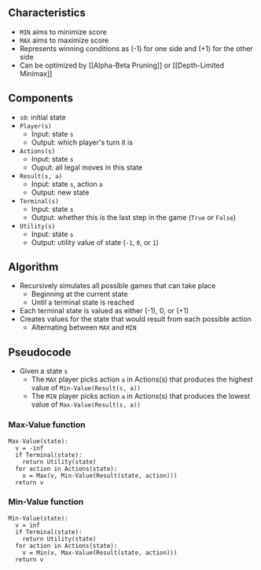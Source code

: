 ## Characteristics

- `MIN` aims to minimize score
- `MAX` aims to maximize score
- Represents winning conditions as (-1) for one side and (+1) for the other side
- Can be optimized by [[Alpha-Beta Pruning]] or [[Depth-Limited Minimax]]

## Components

- `s0`: initial state
- `Player(s)`
	- Input: state `s`
	- Output: which player's turn it is
- `Actions(s)`
	- Input: state `s`
	- Ouput: all legal moves in this state
- `Result(s, a)`
	- Input: state `s`, action `a`
	- Output: new state
- `Terminal(s)`
	- Input: state `s`
	- Output: whether this is the last step in the game (`True` or `False`)
- `Utility(s)`
	- Input: state `s`
	- Output: utility value of state (`-1`, `0`, or `1`)

## Algorithm

- Recursively simulates all possible games that can take place
	- Beginning at the current state
	- Until a terminal state is reached 
- Each terminal state is valued as either (-1), 0, or (+1)
- Creates values for the state that would result from each possible action
	- Alternating between `MAX` and `MIN`

## Pseudocode

- Given a state `s`
	- The `MAX` player picks action `a` in Actions(s) that produces the highest value of `Min-Value(Result(s, a))`
	- The `MIN` player picks action `a` in Actions(s) that produces the lowest value of `Max-Value(Result(s, a))`

### Max-Value function

```
Max-Value(state):
  v = -inf
  if Terminal(state):
    return Utility(state)
  for action in Actions(state):
    v = Max(v, Min-Value(Result(state, action)))
  return v
```

### Min-Value function

```
Min-Value(state):
  v = inf
  if Terminal(state):
    return Utility(state)
  for action in Actions(state):
    v = Min(v, Max-Value(Result(state, action)))
  return v
```
